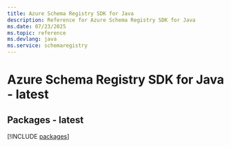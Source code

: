 ```yaml
---
title: Azure Schema Registry SDK for Java
description: Reference for Azure Schema Registry SDK for Java
ms.date: 07/23/2025
ms.topic: reference
ms.devlang: java
ms.service: schemaregistry
---
```

# Azure Schema Registry SDK for Java - latest
## Packages - latest
[!INCLUDE [packages](schema-registry-index.md)]